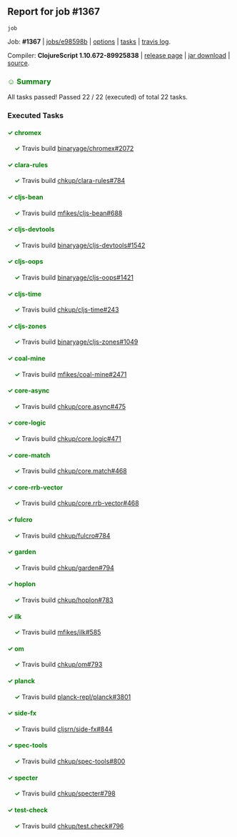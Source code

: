 ## Report for job #1367
```
job
```


Job: **#1367** | [jobs/e98598b](https://github.com/cljs-oss/canary/commit/e98598bafb8d4629839035d54d085c4705dcf5f9) | [options](options.edn) | [tasks](tasks.edn) | [travis log](https://travis-ci.org/cljs-oss/canary/builds/672028057).

Compiler: **ClojureScript 1.10.672-89925838** | [release page](https://github.com/cljs-oss/canary/releases/tag/r1.10.672-89925838) | [jar download](https://github.com/cljs-oss/canary/releases/download/r1.10.672-89925838/clojurescript-1.10.672-89925838.jar) | [source](https://github.com/clojure/clojurescript/commit/89925838cf67a01c591958bf5ec6fe1e3ce2b7ae).

### <b style='color:green'>☺ Summary</b>

All tasks passed! Passed 22 / 22 (executed) of total 22 tasks.

### Executed Tasks

#### <b style='color:green'>&#x2713; chromex</b>
&nbsp;&nbsp;&nbsp;&nbsp;<b style='color:green'>&#x2713;</b> Travis build [binaryage/chromex#2072](https://travis-ci.org/binaryage/chromex/builds/672029034)<br>

#### <b style='color:green'>&#x2713; clara-rules</b>
&nbsp;&nbsp;&nbsp;&nbsp;<b style='color:green'>&#x2713;</b> Travis build [chkup/clara-rules#784](https://travis-ci.org/chkup/clara-rules/builds/672029038)<br>

#### <b style='color:green'>&#x2713; cljs-bean</b>
&nbsp;&nbsp;&nbsp;&nbsp;<b style='color:green'>&#x2713;</b> Travis build [mfikes/cljs-bean#688](https://travis-ci.org/mfikes/cljs-bean/builds/672029042)<br>

#### <b style='color:green'>&#x2713; cljs-devtools</b>
&nbsp;&nbsp;&nbsp;&nbsp;<b style='color:green'>&#x2713;</b> Travis build [binaryage/cljs-devtools#1542](https://travis-ci.org/binaryage/cljs-devtools/builds/672029044)<br>

#### <b style='color:green'>&#x2713; cljs-oops</b>
&nbsp;&nbsp;&nbsp;&nbsp;<b style='color:green'>&#x2713;</b> Travis build [binaryage/cljs-oops#1421](https://travis-ci.org/binaryage/cljs-oops/builds/672029055)<br>

#### <b style='color:green'>&#x2713; cljs-time</b>
&nbsp;&nbsp;&nbsp;&nbsp;<b style='color:green'>&#x2713;</b> Travis build [chkup/cljs-time#243](https://travis-ci.org/chkup/cljs-time/builds/672029059)<br>

#### <b style='color:green'>&#x2713; cljs-zones</b>
&nbsp;&nbsp;&nbsp;&nbsp;<b style='color:green'>&#x2713;</b> Travis build [binaryage/cljs-zones#1049](https://travis-ci.org/binaryage/cljs-zones/builds/672029062)<br>

#### <b style='color:green'>&#x2713; coal-mine</b>
&nbsp;&nbsp;&nbsp;&nbsp;<b style='color:green'>&#x2713;</b> Travis build [mfikes/coal-mine#2471](https://travis-ci.org/mfikes/coal-mine/builds/672029072)<br>

#### <b style='color:green'>&#x2713; core-async</b>
&nbsp;&nbsp;&nbsp;&nbsp;<b style='color:green'>&#x2713;</b> Travis build [chkup/core.async#475](https://travis-ci.org/chkup/core.async/builds/672029080)<br>

#### <b style='color:green'>&#x2713; core-logic</b>
&nbsp;&nbsp;&nbsp;&nbsp;<b style='color:green'>&#x2713;</b> Travis build [chkup/core.logic#471](https://travis-ci.org/chkup/core.logic/builds/672029090)<br>

#### <b style='color:green'>&#x2713; core-match</b>
&nbsp;&nbsp;&nbsp;&nbsp;<b style='color:green'>&#x2713;</b> Travis build [chkup/core.match#468](https://travis-ci.org/chkup/core.match/builds/672029092)<br>

#### <b style='color:green'>&#x2713; core-rrb-vector</b>
&nbsp;&nbsp;&nbsp;&nbsp;<b style='color:green'>&#x2713;</b> Travis build [chkup/core.rrb-vector#468](https://travis-ci.org/chkup/core.rrb-vector/builds/672029098)<br>

#### <b style='color:green'>&#x2713; fulcro</b>
&nbsp;&nbsp;&nbsp;&nbsp;<b style='color:green'>&#x2713;</b> Travis build [chkup/fulcro#784](https://travis-ci.org/chkup/fulcro/builds/672029118)<br>

#### <b style='color:green'>&#x2713; garden</b>
&nbsp;&nbsp;&nbsp;&nbsp;<b style='color:green'>&#x2713;</b> Travis build [chkup/garden#794](https://travis-ci.org/chkup/garden/builds/672029135)<br>

#### <b style='color:green'>&#x2713; hoplon</b>
&nbsp;&nbsp;&nbsp;&nbsp;<b style='color:green'>&#x2713;</b> Travis build [chkup/hoplon#783](https://travis-ci.org/chkup/hoplon/builds/672029198)<br>

#### <b style='color:green'>&#x2713; ilk</b>
&nbsp;&nbsp;&nbsp;&nbsp;<b style='color:green'>&#x2713;</b> Travis build [mfikes/ilk#585](https://travis-ci.org/mfikes/ilk/builds/672029144)<br>

#### <b style='color:green'>&#x2713; om</b>
&nbsp;&nbsp;&nbsp;&nbsp;<b style='color:green'>&#x2713;</b> Travis build [chkup/om#793](https://travis-ci.org/chkup/om/builds/672029156)<br>

#### <b style='color:green'>&#x2713; planck</b>
&nbsp;&nbsp;&nbsp;&nbsp;<b style='color:green'>&#x2713;</b> Travis build [planck-repl/planck#3801](https://travis-ci.org/planck-repl/planck/builds/672029166)<br>

#### <b style='color:green'>&#x2713; side-fx</b>
&nbsp;&nbsp;&nbsp;&nbsp;<b style='color:green'>&#x2713;</b> Travis build [cljsrn/side-fx#844](https://travis-ci.org/cljsrn/side-fx/builds/672029173)<br>

#### <b style='color:green'>&#x2713; spec-tools</b>
&nbsp;&nbsp;&nbsp;&nbsp;<b style='color:green'>&#x2713;</b> Travis build [chkup/spec-tools#800](https://travis-ci.org/chkup/spec-tools/builds/672029179)<br>

#### <b style='color:green'>&#x2713; specter</b>
&nbsp;&nbsp;&nbsp;&nbsp;<b style='color:green'>&#x2713;</b> Travis build [chkup/specter#798](https://travis-ci.org/chkup/specter/builds/672029223)<br>

#### <b style='color:green'>&#x2713; test-check</b>
&nbsp;&nbsp;&nbsp;&nbsp;<b style='color:green'>&#x2713;</b> Travis build [chkup/test.check#796](https://travis-ci.org/chkup/test.check/builds/672029216)<br>